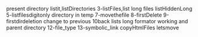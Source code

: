 present directory
listit,listDirectories
3-listFiles,list long files
listHiddenLong
5-listfilesdigitonly
directory in temp
7-movethefile
8-firstDelete
9-firstdirdeletion
change to previous 10back
lists long formator working and parent directory
12-file_type
13-symbolic_link
copyHtmlFiles
letsmove
